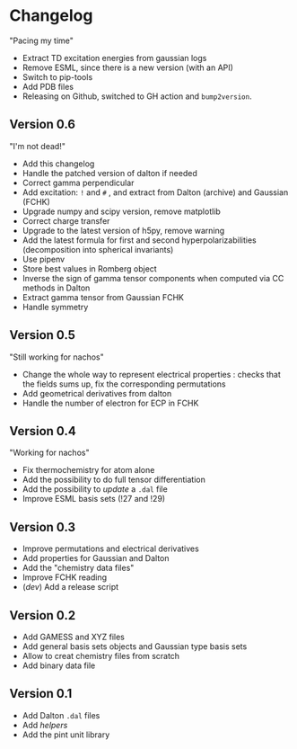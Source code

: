 # Changelog

"Pacing my time"

+ Extract TD excitation energies from gaussian logs 
+ Remove ESML, since there is a new version (with an API)
+ Switch to pip-tools
+ Add PDB files
+ Releasing on Github, switched to GH action and `bump2version`.

## Version 0.6

"I'm not dead!"

+ Add this changelog 
+ Handle the patched version of dalton if needed 
+ Correct gamma perpendicular
+ Add excitation: `!` and `#` , and extract from Dalton (archive) and Gaussian (FCHK)
+ Upgrade numpy and scipy version, remove matplotlib
+ Correct charge transfer 
+ Upgrade to the latest version of h5py, remove warning 
+ Add the latest formula for first and second hyperpolarizabilities (decomposition into spherical invariants)
+ Use pipenv 
+ Store best values in Romberg object 
+ Inverse the sign of gamma tensor components when computed via CC methods in Dalton 
+ Extract gamma tensor from Gaussian FCHK 
+ Handle symmetry 

## Version 0.5

"Still working for nachos"

+ Change the whole way to represent electrical properties : checks that the fields sums up, fix the corresponding permutations
+ Add geometrical derivatives from dalton 
+ Handle the number of electron for ECP in FCHK 

## Version 0.4

"Working for nachos"

+ Fix thermochemistry for atom alone 
+ Add the possibility to do full tensor differentiation 
+ Add the possibility to *update* a `.dal` file 
+ Improve ESML basis sets (!27 and !29)

## Version 0.3

+ Improve permutations  and electrical derivatives
+ Add properties for Gaussian and Dalton 
+ Add the "chemistry data files" 
+ Improve FCHK reading 
+ (*dev*) Add a release script 

## Version 0.2

+ Add GAMESS  and XYZ  files
+ Add general basis sets objects and Gaussian type basis sets 
+ Allow to creat chemistry files from scratch 
+ Add binary data file 

## Version 0.1

+ Add Dalton `.dal` files 
+ Add *helpers* 
+ Add the pint unit library 